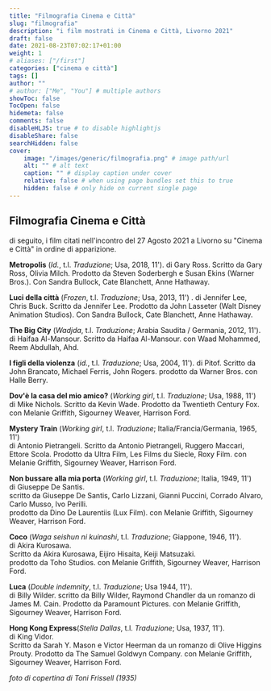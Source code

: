 ```yaml
---
title: "Filmografia Cinema e Città"
slug: "filmografia"
description: "i film mostrati in Cinema e Città, Livorno 2021"
draft: false
date: 2021-08-23T07:02:17+01:00
weight: 1
# aliases: ["/first"]
categories: ["cinema e città"]
tags: []
author: ""
# author: ["Me", "You"] # multiple authors
showToc: false
TocOpen: false
hidemeta: false
comments: false
disableHLJS: true # to disable highlightjs
disableShare: false
searchHidden: false
cover:
    image: "/images/generic/filmografia.png" # image path/url
    alt: "" # alt text
    caption: "" # display caption under cover
    relative: false # when using page bundles set this to true
    hidden: false # only hide on current single page
---
```



## Filmografia Cinema e Città

di seguito, i film citati nell'incontro del 27 Agosto 2021 a Livorno su "Cinema e Città" in ordine di apparizione.

**Metropolis** (_Id._, t.l. _Traduzione_; Usa, 2018, 11').
di Gary Ross.
Scritto da Gary Ross, Olivia Milch.
Prodotto da Steven Soderbergh e Susan Ekins (Warner Bros.).
Con Sandra Bullock, Cate Blanchett, Anne Hathaway.

**Luci della città** (_Frozen_, t.l. _Traduzione_; Usa, 2013, 11')  .
di Jennifer Lee, Chris Buck.
Scritto da Jennifer Lee.
Prodotto da John Lasseter (Walt Disney Animation Studios).
Con Sandra Bullock, Cate Blanchett, Anne Hathaway.

**The Big City** (_Wadjda_, t.l. _Traduzione_; Arabia Saudita / Germania, 2012, 11').
di Haifaa Al-Mansour.
Scritto da Haifaa Al-Mansour.
con Waad Mohammed, Reem Abdullah, Ahd.

**I figli della violenza** (_id._, t.l. _Traduzione_; Usa, 2004, 11').
di Pitof.
Scritto da John Brancato, Michael Ferris, John Rogers.
prodotto da Warner Bros.
con Halle Berry.

**Dov'è la casa del mio amico?** (_Working girl_, t.l. _Traduzione_; Usa, 1988, 11')  
di Mike Nichols.
Scritto da Kevin Wade.
Prodotto da Twentieth Century Fox.
con Melanie Griffith, Sigourney Weaver, Harrison Ford.

**Mystery Train** (_Working girl_, t.l. _Traduzione_; Italia/Francia/Germania, 1965, 11')  
di Antonio Pietrangeli.
Scritto da Antonio Pietrangeli, Ruggero Maccari, Ettore Scola.
Prodotto da Ultra Film, Les Films du Siecle, Roxy Film.
con Melanie Griffith, Sigourney Weaver, Harrison Ford.

**Non bussare alla mia porta** (_Working girl_, t.l. _Traduzione_; Italia, 1949, 11')  
di Giuseppe De Santis.  
scritto da Giuseppe De Santis, Carlo Lizzani, Gianni Puccini, Corrado Alvaro, Carlo Musso, Ivo Perilli.  
prodotto da Dino De Laurentiis (Lux Film).
con Melanie Griffith, Sigourney Weaver, Harrison Ford.

**Coco** (_Waga seishun ni kuinashi_, t.l. _Traduzione_; Giappone, 1946, 11').  
di Akira Kurosawa.  
Scritto da Akira Kurosawa, Eijiro Hisaita, Keiji Matsuzaki.  
prodotto da Toho Studios.
con Melanie Griffith, Sigourney Weaver, Harrison Ford.

**Luca** (_Double indemnity_, t.l. _Traduzione_; Usa 1944, 11').  
di Billy Wilder.
scritto da Billy Wilder, Raymond Chandler da un romanzo di James M. Cain.
Prodotto da Paramount Pictures.
con Melanie Griffith, Sigourney Weaver, Harrison Ford.

**Hong Kong Express**(_Stella Dallas_, t.l. _Traduzione_; Usa, 1937, 11').  
di King Vidor.  
Scritto da Sarah Y. Mason e Victor Heerman da un romanzo di Olive Higgins Prouty.
Prodotto da The Samuel Goldwyn Company.
con Melanie Griffith, Sigourney Weaver, Harrison Ford.


_foto di copertina di Toni Frissell (1935)_
